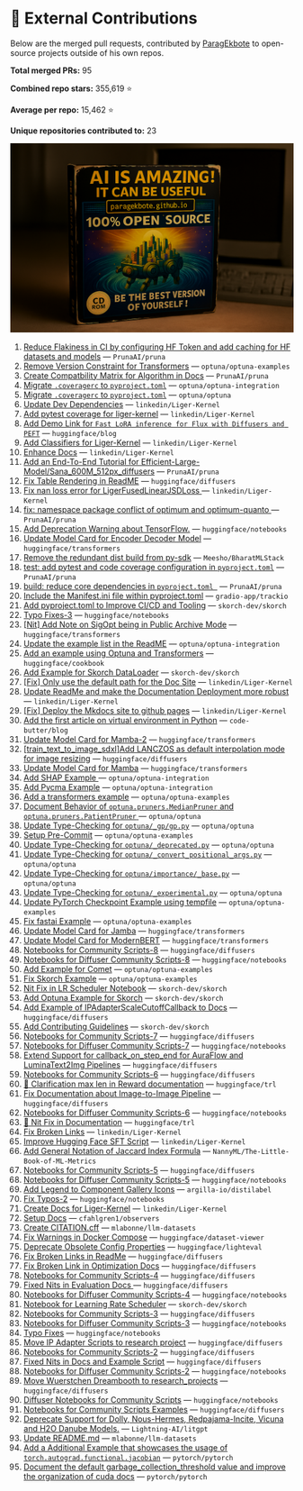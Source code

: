 # 💼 External Contributions

Below are the merged pull requests, contributed by [ParagEkbote](https://github.com/ParagEkbote) to open-source projects outside of his own repos.

**Total merged PRs:** 95

**Combined repo stars:** 355,619 ⭐

**Average per repo:** 15,462 ⭐

**Unique repositories contributed to:** 23

![Open Source Contributions](./src/assets/oss_img.webp)

1. [Reduce Flakiness in CI by configuring HF Token and add caching for HF datasets and models](https://github.com/PrunaAI/pruna/pull/406) — `PrunaAI/pruna`
2. [Remove Version Constraint for Transformers](https://github.com/optuna/optuna-examples/pull/335) — `optuna/optuna-examples`
3. [Create Compatbility Matrix for Algorithm in Docs](https://github.com/PrunaAI/pruna/pull/403) — `PrunaAI/pruna`
4. [Migrate `.coveragerc` to `pyproject.toml`](https://github.com/optuna/optuna-integration/pull/252) — `optuna/optuna-integration`
5. [Migrate `.coveragerc` to `pyproject.toml`](https://github.com/optuna/optuna/pull/6292) — `optuna/optuna`
6. [Update Dev Dependencies](https://github.com/linkedin/Liger-Kernel/pull/886) — `linkedin/Liger-Kernel`
7. [Add pytest coverage for liger-kernel](https://github.com/linkedin/Liger-Kernel/pull/876) — `linkedin/Liger-Kernel`
8. [Add Demo Link for `Fast LoRA inference for Flux with Diffusers and PEFT`](https://github.com/huggingface/blog/pull/3044) — `huggingface/blog`
9. [Add Classifiers for Liger-Kernel](https://github.com/linkedin/Liger-Kernel/pull/869) — `linkedin/Liger-Kernel`
10. [Enhance Docs](https://github.com/linkedin/Liger-Kernel/pull/867) — `linkedin/Liger-Kernel`
11. [Add an End-To-End Tutorial for Efficient-Large-Model/Sana_600M_512px_diffusers](https://github.com/PrunaAI/pruna/pull/322) — `PrunaAI/pruna`
12. [Fix Table Rendering in ReadME](https://github.com/huggingface/diffusers/pull/12245) — `huggingface/diffusers`
13. [Fix nan loss error for LigerFusedLinearJSDLoss ](https://github.com/linkedin/Liger-Kernel/pull/862) — `linkedin/Liger-Kernel`
14. [fix: namespace package conflict of optimum and optimum-quanto ](https://github.com/PrunaAI/pruna/pull/298) — `PrunaAI/pruna`
15. [Add Deprecation Warning about TensorFlow.](https://github.com/huggingface/notebooks/pull/605) — `huggingface/notebooks`
16. [Update Model Card for Encoder Decoder Model](https://github.com/huggingface/transformers/pull/39272) — `huggingface/transformers`
17. [Remove the redundant dist build from py-sdk](https://github.com/Meesho/BharatMLStack/pull/168) — `Meesho/BharatMLStack`
18. [test: add pytest and code coverage configuration in `pyproject.toml`](https://github.com/PrunaAI/pruna/pull/230) — `PrunaAI/pruna`
19. [build: reduce core dependencies in `pyproject.toml `](https://github.com/PrunaAI/pruna/pull/227) — `PrunaAI/pruna`
20. [Include the Manifest.ini file within pyproject.toml](https://github.com/gradio-app/trackio/pull/75) — `gradio-app/trackio`
21. [Add pyproject.toml to Improve CI/CD and Tooling](https://github.com/skorch-dev/skorch/pull/1108) — `skorch-dev/skorch`
22. [Typo Fixes-3](https://github.com/huggingface/notebooks/pull/598) — `huggingface/notebooks`
23. [[Nit] Add Note on SigOpt being in Public Archive Mode](https://github.com/huggingface/transformers/pull/38610) — `huggingface/transformers`
24. [Update the example list in the ReadME](https://github.com/optuna/optuna-integration/pull/234) — `optuna/optuna-integration`
25. [Add an example using Optuna and Transformers](https://github.com/huggingface/cookbook/pull/304) — `huggingface/cookbook`
26. [Add Example for Skorch DataLoader](https://github.com/skorch-dev/skorch/pull/1105) — `skorch-dev/skorch`
27. [[Fix] Only use the default path for the Doc Site](https://github.com/linkedin/Liger-Kernel/pull/727) — `linkedin/Liger-Kernel`
28. [Update ReadMe and make the Documentation Deployment more robust](https://github.com/linkedin/Liger-Kernel/pull/726) — `linkedin/Liger-Kernel`
29. [[Fix] Deploy the Mkdocs site to github pages](https://github.com/linkedin/Liger-Kernel/pull/724) — `linkedin/Liger-Kernel`
30. [Add the first article on virtual environment in Python](https://github.com/code-butter/blog/pull/1) — `code-butter/blog`
31. [Update Model Card for Mamba-2](https://github.com/huggingface/transformers/pull/37951) — `huggingface/transformers`
32. [[train_text_to_image_sdxl]Add LANCZOS as default interpolation mode for image resizing](https://github.com/huggingface/diffusers/pull/11455) — `huggingface/diffusers`
33. [Update Model Card for Mamba](https://github.com/huggingface/transformers/pull/37863) — `huggingface/transformers`
34. [Add SHAP Example ](https://github.com/optuna/optuna-integration/pull/227) — `optuna/optuna-integration`
35. [Add Pycma Example](https://github.com/optuna/optuna-integration/pull/226) — `optuna/optuna-integration`
36. [Add a transformers example](https://github.com/optuna/optuna-examples/pull/322) — `optuna/optuna-examples`
37. [Document Behavior of `optuna.pruners.MedianPruner` and `optuna.pruners.PatientPruner` ](https://github.com/optuna/optuna/pull/6055) — `optuna/optuna`
38. [Update Type-Checking for `optuna/_gp/gp.py`](https://github.com/optuna/optuna/pull/6053) — `optuna/optuna`
39. [Setup Pre-Commit](https://github.com/optuna/optuna-examples/pull/316) — `optuna/optuna-examples`
40. [Update Type-Checking for `optuna/_deprecated.py`](https://github.com/optuna/optuna/pull/6051) — `optuna/optuna`
41. [Update Type-Checking for `optuna/_convert_positional_args.py`](https://github.com/optuna/optuna/pull/6050) — `optuna/optuna`
42. [Update Type-Checking for `optuna/importance/_base.py`](https://github.com/optuna/optuna/pull/6046) — `optuna/optuna`
43. [Update Type-Checking for `optuna/_experimental.py`](https://github.com/optuna/optuna/pull/6045) — `optuna/optuna`
44. [Update PyTorch Checkpoint Example using tempfile](https://github.com/optuna/optuna-examples/pull/313) — `optuna/optuna-examples`
45. [Fix fastai Example](https://github.com/optuna/optuna-examples/pull/312) — `optuna/optuna-examples`
46. [Update Model Card for Jamba](https://github.com/huggingface/transformers/pull/37152) — `huggingface/transformers`
47. [Update Model Card for ModernBERT](https://github.com/huggingface/transformers/pull/37052) — `huggingface/transformers`
48. [Notebooks for Community Scripts-8](https://github.com/huggingface/diffusers/pull/11128) — `huggingface/diffusers`
49. [Notebooks for Diffuser Community Scripts-8](https://github.com/huggingface/notebooks/pull/559) — `huggingface/notebooks`
50. [Add Example for Comet](https://github.com/optuna/optuna-examples/pull/305) — `optuna/optuna-examples`
51. [Fix Skorch Example](https://github.com/optuna/optuna-examples/pull/303) — `optuna/optuna-examples`
52. [Nit Fix in LR Scheduler Notebook](https://github.com/skorch-dev/skorch/pull/1099) — `skorch-dev/skorch`
53. [Add Optuna Example for Skorch](https://github.com/skorch-dev/skorch/pull/1098) — `skorch-dev/skorch`
54. [Add Example of IPAdapterScaleCutoffCallback to Docs](https://github.com/huggingface/diffusers/pull/10934) — `huggingface/diffusers`
55. [Add Contributing Guidelines](https://github.com/skorch-dev/skorch/pull/1097) — `skorch-dev/skorch`
56. [Notebooks for Community Scripts-7](https://github.com/huggingface/diffusers/pull/10846) — `huggingface/diffusers`
57. [Notebooks for Diffuser Community Scripts-7](https://github.com/huggingface/notebooks/pull/554) — `huggingface/notebooks`
58. [Extend Support for callback_on_step_end for AuraFlow and LuminaText2Img Pipelines](https://github.com/huggingface/diffusers/pull/10746) — `huggingface/diffusers`
59. [Notebooks for Community Scripts-6](https://github.com/huggingface/diffusers/pull/10713) — `huggingface/diffusers`
60. [📖 Clarification max len in Reward documentation](https://github.com/huggingface/trl/pull/2740) — `huggingface/trl`
61. [Fix Documentation about Image-to-Image Pipeline](https://github.com/huggingface/diffusers/pull/10704) — `huggingface/diffusers`
62. [Notebooks for Diffuser Community Scripts-6](https://github.com/huggingface/notebooks/pull/551) — `huggingface/notebooks`
63. [📖 Nit Fix in Documentation](https://github.com/huggingface/trl/pull/2722) — `huggingface/trl`
64. [Fix Broken Links](https://github.com/linkedin/Liger-Kernel/pull/547) — `linkedin/Liger-Kernel`
65. [Improve Hugging Face SFT Script](https://github.com/linkedin/Liger-Kernel/pull/539) — `linkedin/Liger-Kernel`
66. [Add General Notation of Jaccard Index Formula](https://github.com/NannyML/The-Little-Book-of-ML-Metrics/pull/174) — `NannyML/The-Little-Book-of-ML-Metrics`
67. [Notebooks for Community Scripts-5](https://github.com/huggingface/diffusers/pull/10499) — `huggingface/diffusers`
68. [Notebooks for Diffuser Community Scripts-5](https://github.com/huggingface/notebooks/pull/548) — `huggingface/notebooks`
69. [Add Legend to Component Gallery Icons](https://github.com/argilla-io/distilabel/pull/1090) — `argilla-io/distilabel`
70. [Fix Typos-2](https://github.com/huggingface/notebooks/pull/540) — `huggingface/notebooks`
71. [Create Docs for Liger-Kernel](https://github.com/linkedin/Liger-Kernel/pull/485) — `linkedin/Liger-Kernel`
72. [Setup Docs](https://github.com/cfahlgren1/observers/pull/55) — `cfahlgren1/observers`
73. [Create CITATION.cff](https://github.com/mlabonne/llm-datasets/pull/10) — `mlabonne/llm-datasets`
74. [Fix Warnings in Docker Compose](https://github.com/huggingface/dataset-viewer/pull/3120) — `huggingface/dataset-viewer`
75. [Deprecate Obsolete Config Properties](https://github.com/huggingface/lighteval/pull/433) — `huggingface/lighteval`
76. [Fix Broken Links in ReadMe](https://github.com/huggingface/diffusers/pull/10117) — `huggingface/diffusers`
77. [Fix Broken Link in Optimization Docs](https://github.com/huggingface/diffusers/pull/10105) — `huggingface/diffusers`
78. [Notebooks for Community Scripts-4](https://github.com/huggingface/diffusers/pull/10094) — `huggingface/diffusers`
79. [Fixed Nits in Evaluation Docs ](https://github.com/huggingface/diffusers/pull/10063) — `huggingface/diffusers`
80. [Notebooks for Diffuser Community Scripts-4](https://github.com/huggingface/notebooks/pull/536) — `huggingface/notebooks`
81. [Notebook for Learning Rate Scheduler](https://github.com/skorch-dev/skorch/pull/1074) — `skorch-dev/skorch`
82. [Notebooks for Community Scripts-3](https://github.com/huggingface/diffusers/pull/10032) — `huggingface/diffusers`
83. [Notebooks for Diffuser Community Scripts-3](https://github.com/huggingface/notebooks/pull/535) — `huggingface/notebooks`
84. [Typo Fixes](https://github.com/huggingface/notebooks/pull/530) — `huggingface/notebooks`
85. [Move IP Adapter Scripts to research project](https://github.com/huggingface/diffusers/pull/9960) — `huggingface/diffusers`
86. [Notebooks for Community Scripts-2](https://github.com/huggingface/diffusers/pull/9952) — `huggingface/diffusers`
87. [Fixed Nits in Docs and Example Script](https://github.com/huggingface/diffusers/pull/9940) — `huggingface/diffusers`
88. [Notebooks for Diffuser Community Scripts-2](https://github.com/huggingface/notebooks/pull/527) — `huggingface/notebooks`
89. [Move Wuerstchen Dreambooth to research_projects](https://github.com/huggingface/diffusers/pull/9935) — `huggingface/diffusers`
90. [Diffuser Notebooks for Community Scripts](https://github.com/huggingface/notebooks/pull/525) — `huggingface/notebooks`
91. [ Notebooks for Community Scripts Examples](https://github.com/huggingface/diffusers/pull/9905) — `huggingface/diffusers`
92. [Deprecate Support for Dolly, Nous-Hermes, Redpajama-Incite, Vicuna and H2O Danube Models.](https://github.com/Lightning-AI/litgpt/pull/1821) — `Lightning-AI/litgpt`
93. [Update README.md](https://github.com/mlabonne/llm-datasets/pull/6) — `mlabonne/llm-datasets`
94. [Add a Additional Example that showcases the usage of `torch.autograd.functional.jacobian`](https://github.com/pytorch/pytorch/pull/155683) — `pytorch/pytorch`
95. [Document the default garbage_collection_threshold value and improve the organization of cuda docs](https://github.com/pytorch/pytorch/pull/155341) — `pytorch/pytorch`
